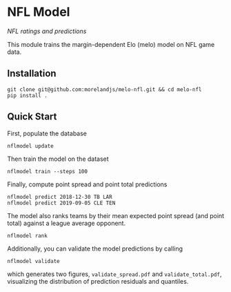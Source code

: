 NFL Model
=========

*NFL ratings and predictions*

This module trains the margin-dependent Elo (melo) model on NFL game data.

Installation
------------

```
git clone git@github.com:morelandjs/melo-nfl.git && cd melo-nfl
pip install .
```

Quick Start
-----------
First, populate the database
```
nflmodel update
```
Then train the model on the dataset
```
nflmodel train --steps 100
```
Finally, compute point spread and point total predictions
```
nflmodel predict 2018-12-30 TB LAR
nflmodel predict 2019-09-05 CLE TEN
```
The model also ranks teams by their mean expected point spread (and point total) against a league average opponent.
```
nflmodel rank
```
Additionally, you can validate the model predictions by calling
```
nflmodel validate
```
which generates two figures, `validate_spread.pdf` and `validate_total.pdf`, visualizing the distribution of prediction residuals and quantiles.
